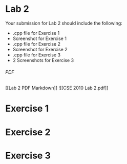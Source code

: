 # Lab 2
Your submission for Lab 2 should include the following:

-   .cpp file for Exercise 1
-   Screenshot for Exercise 1
-   .cpp file for Exercise 2
-   Screenshot for Exercise 2
-   .cpp file for Exercise 3
-   2 Screenshots for Exercise 3

###### PDF
[[Lab 2 PDF Markdown]]
![[CSE 2010 Lab 2.pdf]]

# Exercise 1

# Exercise 2

# Exercise 3

